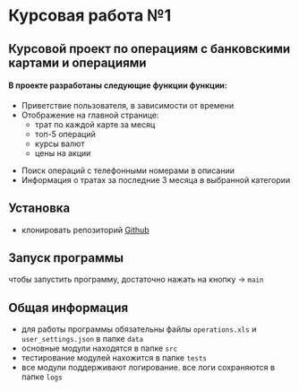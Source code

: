 # Курсовая работа №1

## Курсовой проект по операциям с банковскими картами и операциями

#### В проекте разработаны следующие функции функции:
* Приветствие пользователя, в зависимости от времени
* Отображение на главной странице: 
    - трат по каждой карте за месяц
    - топ-5 операций
    - курсы валют
    - цены на акции
- Поиск операций с телефонными номерами в описании
- Информация о тратах за последние 3 месяца в выбранной категории

## Установка
+ клонировать репозиторий [Github](https://github.com/Ascon29/course_work)

## Запуск программы
чтобы запустить программу, достаточно нажать на кнопку -> `main`

## Общая информация
+ для работы программы обязательны файлы `operations.xls` и `user_settings.json` в папке `data`
+ основные модули находятся в папке `src`
+ тестирование модулей нахожится в папке `tests`
+ все модули поддерживают логирование. все логи сохраняются в папке `logs`

